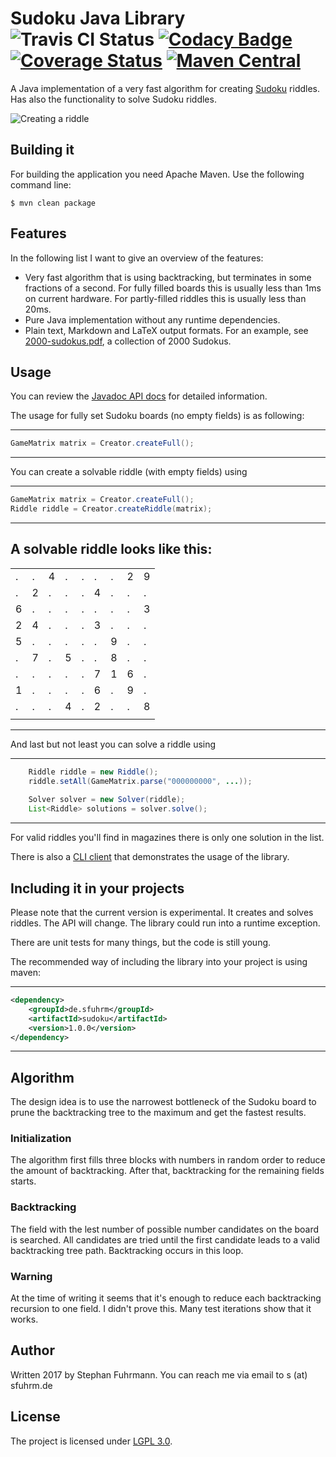 # Sudoku Java Library ![Travis CI Status](https://travis-ci.org/sfuhrm/sudoku.svg?branch=master) [![Codacy Badge](https://api.codacy.com/project/badge/Grade/8b4f8ac857734c14954d792131b26c85)](https://www.codacy.com/app/sfuhrm/sudoku?utm_source=github.com&amp;utm_medium=referral&amp;utm_content=sfuhrm/sudoku&amp;utm_campaign=Badge_Grade) [![Coverage Status](https://coveralls.io/repos/github/sfuhrm/sudoku/badge.svg)](https://coveralls.io/github/sfuhrm/sudoku) [![Maven Central](https://maven-badges.herokuapp.com/maven-central/de.sfuhrm/sudoku/badge.svg)](https://maven-badges.herokuapp.com/maven-central/de.sfuhrm/sudoku) 

A Java implementation of a very fast algorithm for creating [Sudoku](https://en.wikipedia.org/wiki/Sudoku) riddles.
Has also the functionality to solve Sudoku riddles.

![Creating a riddle](http://sfuhrm.de/wp-content/uploads/2017/11/Sudoku-Create-Riddle-SF-1.gif
 "Creating a riddle")


## Building it

For building the application you need Apache Maven.
Use the following command line:

    $ mvn clean package
    
## Features

In the following list I want to give an overview of the features:

* Very fast algorithm that is using backtracking, but terminates in some fractions of a second. For fully filled boards this is usually less than 1ms on current hardware. For partly-filled riddles this is usually less than 20ms.
* Pure Java implementation without any runtime dependencies.
* Plain text, Markdown and LaTeX output formats. For an example, see [2000-sudokus.pdf](https://github.com/sfuhrm/sudoku/releases/download/v0.1.3/2000-sudokus.pdf), a collection of 2000 Sudokus.

## Usage

You can review the [Javadoc API docs](http://api.sfuhrm.de/sudoku/) for
detailed information.

The usage for fully set Sudoku boards (no empty fields) is as following:

---------------------------------------
```java
GameMatrix matrix = Creator.createFull();        
```
---------------------------------------

You can create a solvable riddle (with empty fields) using

---------------------------------------
```java
GameMatrix matrix = Creator.createFull();        
Riddle riddle = Creator.createRiddle(matrix);
```
---------------------------------------

A solvable riddle looks like this:
---------------------------------------
|  |  |  |  |  |  |  |  |  |
|---|---|---|---|---|---|---|---|---|
| . | . | 4 | . | . | . | . | 2 | 9 |
| . | 2 | . | . | . | 4 | . | . | . |
| 6 | . | . | . | . | . | . | . | 3 |
| 2 | 4 | . | . | . | 3 | . | . | . |
| 5 | . | . | . | . | . | 9 | . | . |
| . | 7 | . | 5 | . | . | 8 | . | . |
| . | . | . | . | . | 7 | 1 | 6 | . |
| 1 | . | . | . | . | 6 | . | 9 | . |
| . | . | . | 4 | . | 2 | . | . | 8 |
|  |  |  |  |  |  |  |  |  |
---------------------------------------

And last but not least you can solve a riddle using

---------------------------------------
```java
    Riddle riddle = new Riddle();
    riddle.setAll(GameMatrix.parse("000000000", ...));
       
    Solver solver = new Solver(riddle);
    List<Riddle> solutions = solver.solve();
```
---------------------------------------

For valid riddles you'll find in magazines there is only one solution in the list.

There is also a [CLI client](sudoku-client) that demonstrates the usage of the library.

## Including it in your projects

Please note that the current version is experimental. It creates and solves riddles. The API will change.
The library could run into a runtime exception.

There are unit tests for many things, but the code is still young.

The recommended way of including the library into your project is using maven:

---------------------------------------
```xml
<dependency>
    <groupId>de.sfuhrm</groupId>
    <artifactId>sudoku</artifactId>
    <version>1.0.0</version>
</dependency>
```
---------------------------------------

## Algorithm

The design idea is to use the narrowest bottleneck of the Sudoku board to prune the backtracking
tree to the maximum and get the fastest results.

### Initialization

The algorithm first fills three blocks with numbers in random order to reduce the amount of backtracking.
After that, backtracking for the remaining fields starts.

### Backtracking

The field with the lest number of possible number candidates on the board is searched. 
All candidates are tried until the first candidate leads to a valid backtracking tree path. Backtracking occurs in this loop.

### Warning

At the time of writing it seems that it's enough to reduce each backtracking recursion to one field.
I didn't prove this. Many test iterations show that it works.

## Author

Written 2017 by Stephan Fuhrmann. You can reach me via email to s (at) sfuhrm.de

## License

The project is licensed under [LGPL 3.0](https://www.gnu.org/licenses/lgpl-3.0.en.html).
